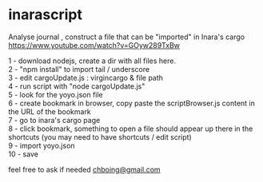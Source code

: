 # inarascript
Analyse journal , construct a file that can be "imported" in Inara's cargo<br>
https://www.youtube.com/watch?v=GOyw289TxBw<br>


1 - download nodejs, create a dir with all files here.<br>
2 - "npm install" to import tail / underscore<br>
3 - edit cargoUpdate.js : virgincargo & file path<br>
4 - run script with "node cargoUpdate.js"<br>
5 - look for the yoyo.json file<br>
6 - create bookmark in browser, copy paste the scriptBrowser.js content in the URL of the bookmark<br>
7 - go to inara's cargo page<br>
8 - click bookmark, something to open a file should appear up there in the shortcuts (you may need to have shortcuts / edit script)<br>
9 - import yoyo.json<br>
10 - save<br>

feel free to ask if needed chboing@gmail.com
